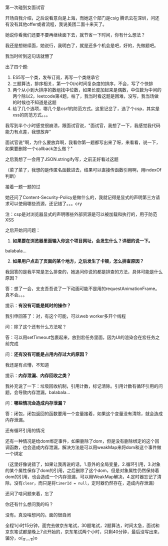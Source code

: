 第一次碰到女面试官

开场自我介绍，之后说看意向是上海，而她这个部门是csig 腾讯云在深圳，问还有没有其他offer或者流程，我说美团二面十来天了。

她说你看我们还要不要再继续面下去，就节省一下时间，你有什么想法？

我还是想继续面，她说行，我明白了，就是还多个机会是吧，好的，先做题吧。

我当时听到这句话就懵了

出了四个题:

1. ES5写一个类，发布订阅，再写一个类继承它
2. 三题算法，排序相关，第一个O(n)时间复杂度的排序，不会，写了个快排
3. 两个从小到大排序的数组找中位数，如果长度加起来是偶数，中位数为中间的两个除以2，leetcode第4题，枯了，我当时看这题是困难，没写，我当场做的时候也不知道是这题
4. 给了几个选项，哪几个是csrf的防范方式。这里记岔了，选了个csp，其实是xss的防范方式。。。



我写到半个小时感觉很崩溃，跟面试官说，"面试官，我想了一下，我感觉我代码能力有点差，我想放弃"

面试官说"啊，为什么要放弃啊，我看你第一题都写出来了呀，来看看，说一下，如果要删除一个callback怎么做？"

之后我想了一会用了JSON.stringify写，之前正好看过这题

（菜了菜了，我想的是传匿名函数进去，结果可以直接传函数引用啊，用indexOf判断）

接着一题一题的过

她还问了Content-Security-Policy是做什么的，我就记得是显式的声明第三方请求可以使用哪些资源，还记错了。。。cry

注：csp是对浏览器显式的声明哪些外部资源是可以被加载和执行的，用于防范XSS



之后开始问问题：

1. **如果要在浏览器里面输入你这个项目网址，会发生什么？详细的说一下。**

balabala...



2. **如果用户点击了页面的某个地方，之后发生了卡顿，怎么排查原因？**



我回答的是我平常是怎么排查的，她追问你说的都是排查的方法，具体可能是什么原因？

答：想了一会，支支吾吾说了一下动画可能不是用的requestAnimationFrame。真不会。。。



提示：**有没有可能是耗时的操作？**

我引申回答了：对，有这个可能，可以web worker多开个线程

问：除了这个还有什么方法呢？

答：可以用setTimeout包裹起来，放到宏任务里面，因为UI的渲染会在宏任务之前完成



问：**还有没有可能是占用内存过大的原因？**

我还是有点懵，不知道

提示：**内存泄漏、内存回收之类？**

我补充说了一下：垃圾回收机制，引用计数，标记清除。引用计数有循环引用的问题，会导致内存泄漏，balabala...



问：**哪些情况会造成内存泄漏？**

答：闭包，闭包返回的函数要用一个变量接着，如果这个变量没有清除，就会造成内存泄漏。

还有循环引用的情况

还有一种情况是给dom绑定事件，如果删除了dom，但是没有删除绑定的这个回调函数，也会造成内存泄漏，解决方法是可以用weakMap来将dom和这个事件做一个绑定

（这里好像说错了，如果让我再说的话，1.意外的全局变量，2.循环引用，3.对象的某个属性保存了dom的引用，之后删除了这个dom，但是对象属性仍然保持着dom的引用，也会造成一个内存泄漏，可以用WeakMap解决，4.定时器忘记了清除，没有`clear`，而只是将`timerId = null`，定时器仍然存在，造成内存泄漏）



还问了啥问题来着，忘了

你还有什么想问我的吗？

没有。真没啥想问的。面的很自闭



全程1小时15分钟，面完去做京东笔试，30题笔试，2题算法，时间太急，面试和京东笔试都是晚上7点开始的，京东笔试两个小时，只剩40分钟，最后没写出来，骗分，o(╥﹏╥)o